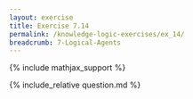 ```yaml
---
layout: exercise
title: Exercise 7.14
permalink: /knowledge-logic-exercises/ex_14/
breadcrumb: 7-Logical-Agents
---
```


{% include mathjax_support %}

<div><i class="arrow-up loader" data-chapter="knowledge-logic-exercises" data-exercise="ex_14" data-rating="0"></i></div>
{% include_relative question.md %}
